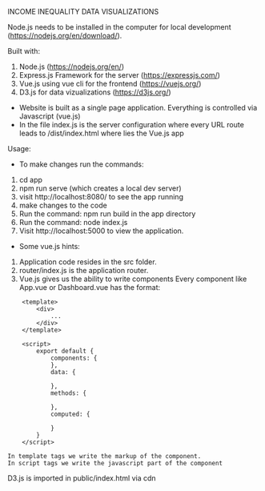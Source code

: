 INCOME INEQUALITY DATA VISUALIZATIONS

Node.js needs to be installed in the computer for local development (https://nodejs.org/en/download/).

Built with:
1. Node.js (https://nodejs.org/en/)
2. Express.js Framework for the server (https://expressjs.com/)
3. Vue.js using vue cli for the frontend (https://vuejs.org/)
4. D3.js for data vizualizations (https://d3js.org/)

- Website is built as a single page application. Everything is controlled via Javascript (vue.js)
- In the file index.js is the server configuration where every URL route leads to /dist/index.html where lies the Vue.js app

Usage:
- To make changes run the commands:
1. cd app
2. npm run serve (which creates a local dev server)
3. visit http://localhost:8080/ to see the app running
4. make changes to the code
5. Run the command: npm run build in the app directory
6. Run the command: node index.js
7. Visit http://localhost:5000 to view the application.

- Some vue.js hints:
1. Application code resides in the src folder.
2. router/index.js is the application router.
3. Vue.js gives us the ability to write components
	Every component like App.vue or Dashboard.vue has the format:
```
	<template>
	    <div>
	        ...
	    </div>
	</template>

	<script>
	    export default {
	        components: {
	        },
	        data: {

	        },
	        methods: {

	        },
	        computed: {

	        }
	    }
	</script>
```

	In template tags we write the markup of the component.
	In script tags we write the javascript part of the component

D3.js is imported in public/index.html via cdn

